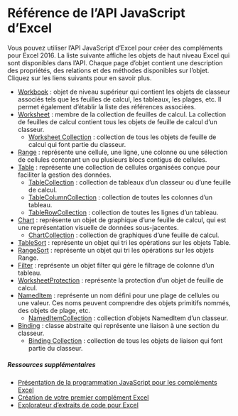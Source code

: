 # <a name="excel-javascript-api-reference"></a>Référence de l’API JavaScript d’Excel

Vous pouvez utiliser l’API JavaScript d’Excel pour créer des compléments pour Excel 2016. La liste suivante affiche les objets de haut niveau Excel qui sont disponibles dans l’API. Chaque page d’objet contient une description des propriétés, des relations et des méthodes disponibles sur l’objet. Cliquez sur les liens suivants pour en savoir plus.

* [Workbook](../../reference/excel/workbook.md) : objet de niveau supérieur qui contient les objets de classeur associés tels que les feuilles de calcul, les tableaux, les plages, etc. Il permet également d’établir la liste des références associées.
* [Worksheet](../../reference/excel/worksheet.md) : membre de la collection de feuilles de calcul. La collection de feuilles de calcul contient tous les objets de feuille de calcul d’un classeur.
    * [Worksheet Collection](../../reference/excel/worksheetcollection.md) : collection de tous les objets de feuille de calcul qui font partie du classeur.
* [Range](../../reference/excel/range.md) : représente une cellule, une ligne, une colonne ou une sélection de cellules contenant un ou plusieurs blocs contigus de cellules.
* [Table](../../reference/excel/table.md) : représente une collection de cellules organisées conçue pour faciliter la gestion des données.
    * [TableCollection](../../reference/excel/tablecollection.md) : collection de tableaux d’un classeur ou d’une feuille de calcul.
    * [TableColumnCollection](../../reference/excel/tablecolumncollection.md) : collection de toutes les colonnes d’un tableau.
    * [TableRowCollection](../../reference/excel/tablerowcollection.md) : collection de toutes les lignes d’un tableau.
* [Chart](../../reference/excel/chart.md) : représente un objet de graphique d’une feuille de calcul, qui est une représentation visuelle de données sous-jacentes.
    * [ChartCollection](../../reference/excel/chartcollection.md) : collection de graphiques d’une feuille de calcul.
* [TableSort](../../reference/excel/tablesort.md) : représente un objet qui tri les opérations sur les objets Table.
* [RangeSort](../../reference/excel/rangesort.md) : représente un objet qui tri les opérations sur les objets Range.
* [Filter](../../reference/excel/filter.md) : représente un objet filter qui gère le filtrage de colonne d’un tableau.
* [WorksheetProtection](../../reference/excel/worksheetprotection.md) : représente la protection d’un objet de feuille de calcul.
* [NamedItem](../../reference/excel/nameditem.md) : représente un nom défini pour une plage de cellules ou une valeur. Ces noms peuvent comprendre des objets primitifs nommés, des objets de plage, etc.
    * [NamedItemCollection](../../reference/excel/nameditemcollection.md) : collection d’objets NamedItem d’un classeur.
* [Binding](../../reference/excel/binding.md) : classe abstraite qui représente une liaison à une section du classeur.
    * [Binding Collection](../../reference/excel/bindingcollection.md) : collection de tous les objets de liaison qui font partie du classeur.


##### <a name="additional-resources"></a>Ressources supplémentaires

*  [Présentation de la programmation JavaScript pour les compléments Excel](excel-add-ins-javascript-programming-overview.md)
*  [Création de votre premier complément Excel](build-your-first-excel-add-in.md)
*  [Explorateur d’extraits de code pour Excel](http://officesnippetexplorer.azurewebsites.net/#/snippets/excel)

